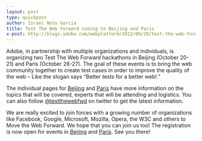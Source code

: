 ```yaml
---
layout: post
type: quickpost
author: Israel Noto Garcia
title: Test The Web Forward coming to Beijing and Paris
x-post: http://blogs.adobe.com/webplatform/2012/09/28/test-the-web-forward-coming-to-beijing-and-paris/
---
```


Adobe, in partnership with multiple organizations and individuals, is organizing two Test The Web Forward hackathons in Beijing (October 20-21) and Paris (October 26-27). The goal of these events is to bring the web community together to create test cases in order to improve the quality of the web – Like the slogan says “Better tests for a better web!.”

The individual pages for <a href="http://testthewebforward.org/beijing-2012.html">Beijing</a> and <a href="http://testthewebforward.org/paris-2012.html">Paris</a> have more information on the topics that will be covered, experts that will be attending and logistics. You can also follow <a href="http://twitter.com/testthewebfwd">@testthewebfwd</a> on twitter to get the latest information.

We are really excited to join forces with a growing number of organizations like Facebook, Google, Microsoft, Mozilla, Opera, the W3C and others to Move the Web Forward. We hope that you can join us too! The registration is now open for events in <a href="http://testthewebforward_beijing_2012.eventbrite.com/">Beijing</a> and <a href="http://testtwfparis.eventbrite.com/">Paris</a>. See you there!